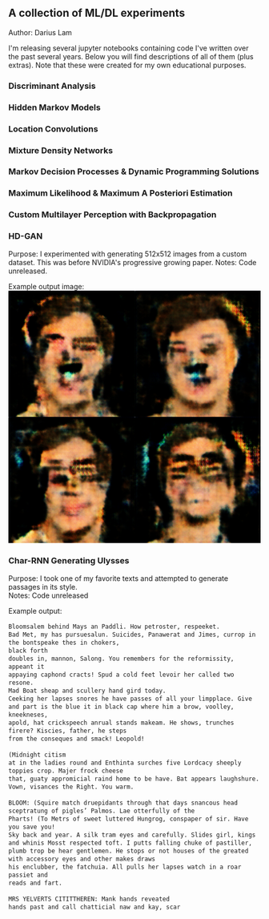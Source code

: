 ## A collection of ML/DL experiments
Author: Darius Lam

I'm releasing several jupyter notebooks containing code I've written over the past several years. Below you will find descriptions of all of them (plus extras). Note that these were created for my own educational purposes.

### Discriminant Analysis


### Hidden Markov Models

### Location Convolutions 

### Mixture Density Networks

### Markov Decision Processes & Dynamic Programming Solutions

### Maximum Likelihood & Maximum A Posteriori Estimation

### Custom Multilayer Perception with Backpropagation

### HD-GAN
Purpose: I experimented with generating 512x512 images from a custom dataset.  This was before NVIDIA's progressive growing paper.
Notes: Code unreleased.

Example output image:
<img src="HD_GAN.png" alt="hd-gan" width="512"/>

### Char-RNN Generating Ulysses
Purpose: I took one of my favorite texts and attempted to generate passages in its style.  
Notes: Code unreleased

Example output:
```
Bloomsalem behind Mays an Paddli. How petroster, respeeket.
Bad Met, my has pursuesalun. Suicides, Panawerat and Jimes, currop in the bontspeake thes in chokers,
black forth
doubles in, mannon, Salong. You remembers for the reformissity, appeant it
appaying caphond cracts! Spud a cold feet levoir her called two resone.
Mad Boat sheap and scullery hand gird today.
Ceeking her lapses snores he have passes of all your limpplace. Give and part is the blue it in black cap where him a brow, voolley, kneekneses,
apold, hat crickspeech anrual stands makeam. He shows, trunches firere? Kiscies, father, he steps
from the conseques and smack! Leopold!

(Midnight citism
at in the ladies round and Enthinta surches five Lordcacy sheeply toppies crop. Majer frock cheese
that, guaty appromicial raind home to be have. Bat appears laughshure. Vown, visances the Right. You warm.

BLOOM: (Squire match druepidants through that days snancous head sceptratung of pigles’ Palmos. Lae otterfully of the
Pharts! (To Metrs of sweet luttered Hungrog, conspaper of sir. Have you save you!
Sky back and year. A silk tram eyes and carefully. Slides girl, kings and whinis Mosst respected toft. I putts falling chuke of pastiller, plumb trop be hear gentlemen. He stops or not houses of the greated with accessory eyes and other makes draws
his enclubber, the fatchuia. All pulls her lapses watch in a roar
passiet and
reads and fart.

MRS YELVERTS CITITTHEREN: Mank hands reveated
hands past and call chatticial naw and kay, scar
```
